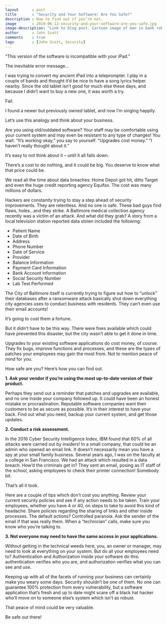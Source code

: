 ```yaml
---
layout      : post
title       : "Security and Your Software: Are You Safe?"
description : How to find out if you’re not.
image       : 2019-06-13-security-and-your-software-are-you-safe.jpg
image-description: "Link to blog post. Cartoon image of man in bank robber clothing walking out of laptop screen, carrying a bag over his shoulder, and a small flashlight opinted at images of credit cards."
author      : John Scott
comments    : true
tags        : [John Scott, Security]
---
```


“This version of the software is incompatible with your iPad.”

The inevitable error message…

I was trying to convert my ancient iPad into a teleprompter. I play in a couple of bands and thought it’d be nice to have a song lyrics helper nearby. Since the old tablet isn’t good for much else these days, and because I didn’t want to buy a new one, it was worth a try.

Fail.

I found a newer but previously owned tablet, and now I’m singing happily.

Let’s use this analogy and think about your business.

Are you using old/outdated software? Your staff may be comfortable using your current system and may even be resistant to any type of changes! You wait. “It’s working okay,” you say to yourself. “Upgrades cost money.” “I haven’t really thought about it.”

It’s easy to not think about it – until it all falls down.

There’s a cost to do nothing, and it could be big.  You deserve to know what that price could be.

We read all the time about data breaches: Home Depot got hit, ditto Target and even the huge credit reporting agency Equifax. The cost was many millions of dollars.

Hackers are constantly trying to stay a step ahead of security improvements. They are relentless. And no one is safe. These bad guys find flaws, holes…and they strike. A Baltimore medical collection agency recently was a victim of an attack. And what did they grab? A story from a local television station reported data stolen included the following:

<ul>
  <li>Patient Name</li>
  <li>Date of Birth</li>
  <li>Address</li>
  <li>Phone Number</li>
  <li>Date of Service</li>
  <li>Provider</li>
  <li>Balance Information</li>
  <li>Payment Card Information</li>
  <li>Bank Account Information</li>
  <li>Social Security Number</li>
  <li>Lab Test Performed</li>
</ul>

The City of Baltimore itself is currently trying to figure out how to “unlock” their databases after a ransomware attack basically shut down everything city agencies uses to conduct business with residents. They can’t even use their email accounts!

It’s going to cost them a fortune.

But it didn’t have to be this way. There were fixes available which could have prevented this disaster, but the city wasn’t able to get it done in time.

Upgrades to your existing software applications do cost money, of course. They fix bugs, improve functions and processes, and these are the types of patches your employees may gain the most from. Not to mention peace of mind for you.

How safe are you? Here’s how you can find out.

<b>1. Ask your vendor if you’re using the most up-to-date version of their product.</b>

Perhaps they send out a reminder that patches and upgrades are available, and no one inside your company followed up. It could have been an honest mistake or procrastination. Reputable software companies want their customers to be as secure as possible. It’s in their interest to have your back. Find out what you need, backup your current system, and get those updates.

<b>2. Conduct a risk assessment.</b>

In the 2016 Cyber Security Intelligence Index, IBM found that 60% of all attacks were carried out by insiders! In a small company, that could be an admin who opened an email link. It doesn’t necessarily mean you have a spy at your small family business. Several years ago, I was on the faculty at a college in San Francisco. We had an attack which resulted in a data breach. How’d the criminals get in? They sent an email, posing as IT staff of the school, asking employees to check their printer connection! Somebody bit.

That’s all it took.

Here are a couple of tips which don’t cost you anything. Review your current security policies and see if any action needs to be taken. Train your employees, whether you have 4 or 40, on steps to take to avoid this kind of headache. Share policies regarding the sharing of links and other inside processes. The default actions?  Controlled paranoia. Ask the sender of the email if that was really them. When a “technician” calls, make sure you know who you’re talking to.

<b>3. Not everyone may need to have the same access in your applications.</b>

Without getting in the technical weeds here,  you, an owner or manager, may need to look at everything on your system. But do all your employees need to? Authentication and Authorization inside your software do this:  authentication verifies who you are, and authorization verifies what you can see and use.

Keeping up with all of the facets of running your business can certainly make you weary some days. Security shouldn’t be one of them. No one can guarantee 100% protection from every vulnerability, but a software application that’s fresh and up to date might scare off a black hat hacker who’ll move on to someone else’s system which isn’t as robust.

That peace of mind could be very valuable.

Be safe out there!
